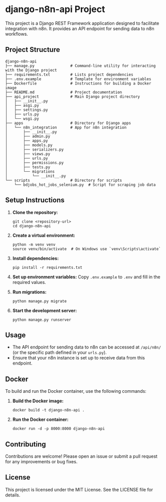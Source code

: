 # django-n8n-api Project

This project is a Django REST Framework application designed to facilitate integration with n8n. It provides an API endpoint for sending data to n8n workflows.

## Project Structure

```
django-n8n-api
├── manage.py                # Command-line utility for interacting with the Django project
├── requirements.txt         # Lists project dependencies
├── .env.example             # Template for environment variables
├── Dockerfile               # Instructions for building a Docker image
├── README.md                # Project documentation
├── api_project              # Main Django project directory
│   ├── __init__.py
│   ├── asgi.py
│   ├── settings.py
│   ├── urls.py
│   └── wsgi.py
├── apps                     # Directory for Django apps
│   └── n8n_integration      # App for n8n integration
│       ├── __init__.py
│       ├── admin.py
│       ├── apps.py
│       ├── models.py
│       ├── serializers.py
│       ├── views.py
│       ├── urls.py
│       ├── permissions.py
│       ├── tests.py
│       └── migrations
│           └── __init__.py
└── scripts                  # Directory for scripts
    └── bdjobs_hot_jobs_selenium.py  # Script for scraping job data
```

## Setup Instructions

1. **Clone the repository:**
   ```
   git clone <repository-url>
   cd django-n8n-api
   ```

2. **Create a virtual environment:**
   ```
   python -m venv venv
   source venv/bin/activate  # On Windows use `venv\Scripts\activate`
   ```

3. **Install dependencies:**
   ```
   pip install -r requirements.txt
   ```

4. **Set up environment variables:**
   Copy `.env.example` to `.env` and fill in the required values.

5. **Run migrations:**
   ```
   python manage.py migrate
   ```

6. **Start the development server:**
   ```
   python manage.py runserver
   ```

## Usage

- The API endpoint for sending data to n8n can be accessed at `/api/n8n/` (or the specific path defined in your `urls.py`).
- Ensure that your n8n instance is set up to receive data from this endpoint.

## Docker

To build and run the Docker container, use the following commands:

1. **Build the Docker image:**
   ```
   docker build -t django-n8n-api .
   ```

2. **Run the Docker container:**
   ```
   docker run -d -p 8000:8000 django-n8n-api
   ```

## Contributing

Contributions are welcome! Please open an issue or submit a pull request for any improvements or bug fixes.

## License

This project is licensed under the MIT License. See the LICENSE file for details.